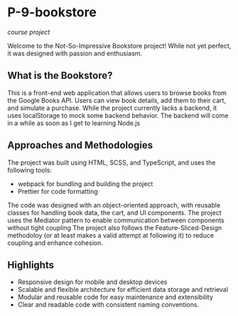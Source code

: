 # P-9-bookstore
_course project_

Welcome to the Not-So-Impressive Bookstore project! While not yet perfect, it was designed with passion and enthusiasm.

## What is the Bookstore?

This is a front-end web application that allows users to browse books from the Google Books API. Users can view book details, add them to their cart, and simulate a purchase. While the project currently lacks a backend, it uses localStorage to mock some backend behavior. The backend will come in a while as soon as I get to learning Node.js

## Approaches and Methodologies

The project was built using HTML, SCSS, and TypeScript, and uses the following tools:

   * webpack for bundling and building the project
   * Prettier for code formatting

The code was designed with an object-oriented approach, with reusable classes for handling book data, the cart, and UI components. The project uses the Mediator pattern to enable communication between components without tight coupling The project also follows the Feature-Sliced-Design methodoloy (or at least makes a valid attempt at following it) to reduce coupling and enhance cohesion.

## Highlights
* Responsive design for mobile and desktop devices
* Scalable and flexible architecture for efficient data storage and retrieval
* Modular and reusable code for easy maintenance and extensibility
* Clear and readable code with consistent naming conventions.
